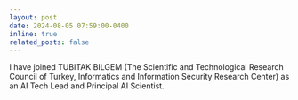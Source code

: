 ```yaml
---
layout: post
date: 2024-08-05 07:59:00-0400
inline: true
related_posts: false
---
```


I have joined TUBITAK BILGEM (The Scientific and Technological Research Council of Turkey, Informatics and Information Security Research Center) as an AI Tech Lead and Principal AI Scientist.

<!---
 :sparkles: :smile:
--->
